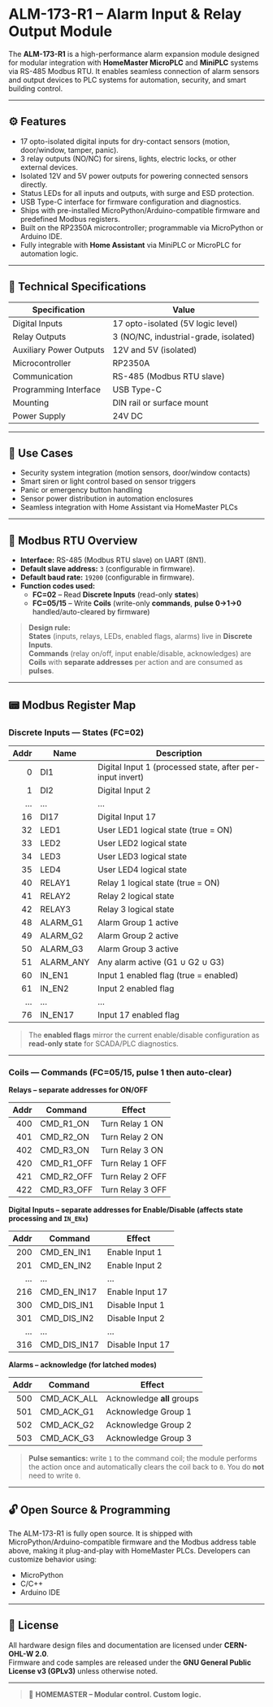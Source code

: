 # ALM-173-R1 – Alarm Input & Relay Output Module

The **ALM-173-R1** is a high-performance alarm expansion module designed for modular integration with **HomeMaster MicroPLC** and **MiniPLC** systems via RS-485 Modbus RTU. It enables seamless connection of alarm sensors and output devices to PLC systems for automation, security, and smart building control.

---

## ⚙️ Features

- 17 opto-isolated digital inputs for dry-contact sensors (motion, door/window, tamper, panic).
- 3 relay outputs (NO/NC) for sirens, lights, electric locks, or other external devices.
- Isolated 12V and 5V power outputs for powering connected sensors directly.
- Status LEDs for all inputs and outputs, with surge and ESD protection.
- USB Type-C interface for firmware configuration and diagnostics.
- Ships with pre-installed MicroPython/Arduino-compatible firmware and predefined Modbus registers.
- Built on the RP2350A microcontroller; programmable via MicroPython or Arduino IDE.
- Fully integrable with **Home Assistant** via MiniPLC or MicroPLC for automation logic.

---

## 🧰 Technical Specifications

| Specification              | Value                                |
|---------------------------|--------------------------------------|
| Digital Inputs            | 17 opto-isolated (5V logic level)    |
| Relay Outputs             | 3 (NO/NC, industrial-grade, isolated)|
| Auxiliary Power Outputs   | 12V and 5V (isolated)                |
| Microcontroller           | RP2350A                              |
| Communication             | RS-485 (Modbus RTU slave)            |
| Programming Interface     | USB Type-C                           |
| Mounting                  | DIN rail or surface mount            |
| Power Supply              | 24V DC                               |

---

## 🧠 Use Cases

- Security system integration (motion sensors, door/window contacts)  
- Smart siren or light control based on sensor triggers  
- Panic or emergency button handling  
- Sensor power distribution in automation enclosures  
- Seamless integration with Home Assistant via HomeMaster PLCs  

---

## 🔌 Modbus RTU Overview

- **Interface:** RS-485 (Modbus RTU slave) on UART (8N1).
- **Default slave address:** `3` (configurable in firmware).
- **Default baud rate:** `19200` (configurable in firmware).
- **Function codes used:**
  - **FC=02** – Read **Discrete Inputs** (read-only **states**)
  - **FC=05/15** – Write **Coils** (write-only **commands**, **pulse 0→1→0** handled/auto-cleared by firmware)

> **Design rule:**  
> **States** (inputs, relays, LEDs, enabled flags, alarms) live in **Discrete Inputs**.  
> **Commands** (relay on/off, input enable/disable, acknowledges) are **Coils** with **separate addresses** per action and are consumed as **pulses**.

---

## 📟 Modbus Register Map

### Discrete Inputs — **States** (FC=02)

| Addr | Name          | Description                                               |
|-----:|---------------|-----------------------------------------------------------|
| 0    | DI1           | Digital Input 1 (processed state, after per-input invert)|
| 1    | DI2           | Digital Input 2                                           |
| …    | …             | …                                                         |
| 16   | DI17          | Digital Input 17                                          |
| 32   | LED1          | User LED1 logical state (true = ON)                       |
| 33   | LED2          | User LED2 logical state                                   |
| 34   | LED3          | User LED3 logical state                                   |
| 35   | LED4          | User LED4 logical state                                   |
| 40   | RELAY1        | Relay 1 logical state (true = ON)                         |
| 41   | RELAY2        | Relay 2 logical state                                     |
| 42   | RELAY3        | Relay 3 logical state                                     |
| 48   | ALARM_G1      | Alarm Group 1 active                                      |
| 49   | ALARM_G2      | Alarm Group 2 active                                      |
| 50   | ALARM_G3      | Alarm Group 3 active                                      |
| 51   | ALARM_ANY     | Any alarm active (G1 ∪ G2 ∪ G3)                           |
| 60   | IN_EN1        | Input 1 enabled flag (true = enabled)                     |
| 61   | IN_EN2        | Input 2 enabled flag                                      |
| …    | …             | …                                                         |
| 76   | IN_EN17       | Input 17 enabled flag                                     |

> The **enabled flags** mirror the current enable/disable configuration as **read-only state** for SCADA/PLC diagnostics.

---

### Coils — **Commands** (FC=05/15, **pulse 1 then auto-clear**)

**Relays – separate addresses for ON/OFF**

| Addr | Command       | Effect            |
|-----:|---------------|-------------------|
| 400  | CMD_R1_ON     | Turn Relay 1 ON   |
| 401  | CMD_R2_ON     | Turn Relay 2 ON   |
| 402  | CMD_R3_ON     | Turn Relay 3 ON   |
| 420  | CMD_R1_OFF    | Turn Relay 1 OFF  |
| 421  | CMD_R2_OFF    | Turn Relay 2 OFF  |
| 422  | CMD_R3_OFF    | Turn Relay 3 OFF  |

**Digital Inputs – separate addresses for Enable/Disable (affects state processing and `IN_ENx`)**

| Addr  | Command        | Effect              |
|------:|----------------|---------------------|
| 200   | CMD_EN_IN1     | Enable Input 1      |
| 201   | CMD_EN_IN2     | Enable Input 2      |
| …     | …              | …                   |
| 216   | CMD_EN_IN17    | Enable Input 17     |
| 300   | CMD_DIS_IN1    | Disable Input 1     |
| 301   | CMD_DIS_IN2    | Disable Input 2     |
| …     | …              | …                   |
| 316   | CMD_DIS_IN17   | Disable Input 17    |

**Alarms – acknowledge (for latched modes)**

| Addr | Command      | Effect                       |
|-----:|--------------|------------------------------|
| 500  | CMD_ACK_ALL  | Acknowledge **all** groups   |
| 501  | CMD_ACK_G1   | Acknowledge Group 1          |
| 502  | CMD_ACK_G2   | Acknowledge Group 2          |
| 503  | CMD_ACK_G3   | Acknowledge Group 3          |

> **Pulse semantics:** write `1` to the command coil; the module performs the action once and automatically clears the coil back to `0`. You do **not** need to write `0`.

---

## 🔓 Open Source & Programming

The ALM-173-R1 is fully open source. It is shipped with MicroPython/Arduino-compatible firmware and the Modbus address table above, making it plug-and-play with HomeMaster PLCs. Developers can customize behavior using:

- MicroPython  
- C/C++
- Arduino IDE  

---

## 📄 License

All hardware design files and documentation are licensed under **CERN-OHL-W 2.0**.  
Firmware and code samples are released under the **GNU General Public License v3 (GPLv3)** unless otherwise noted.

---

> 🔧 **HOMEMASTER – Modular control. Custom logic.**
